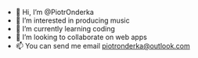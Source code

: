 - 👋 Hi, I’m @PiotrOnderka
- 👀 I’m interested in producing music
- 🌱 I’m currently learning coding
- 💞️ I’m looking to collaborate on web apps
- 📫 You can send me email piotronderka@outlook.com
